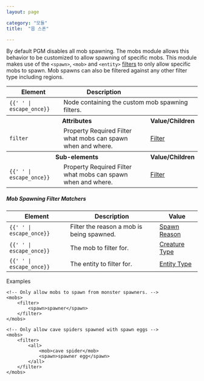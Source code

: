 ```yaml
---
layout: page

category: "모듈"
title:  "몹 스폰"

---
```


By default PGM disables all mob spawning.
The mobs module allows this behavior to be customized to allow spawning of specific mobs.
This module makes use of the `<spawn>`, `<mob>` and `<entity>` [filters](/modules/filters) to only allow specific mobs to spawn.
Mob spawns can also be filtered against any other filter type including regions.

<div class='table-responsive'>
  <table class='table table-striped table-condensed'>
    <thead>
      <tr>
        <th>Element</th>
        <th>Description</th>
        <th></th>
      </tr>
    </thead>
    <tbody>
      <tr>
        <td>
          <span class='highlight'>
            <code>{{'<mobs> </mobs>' | escape_once}}</code>
          </span>
        </td>
        <td colspan='3'>Node containing the custom mob spawning filters.</td>
      </tr>
      <tr>
        <th colspan='2'>Attributes</th>
        <th>Value/Children</th>
      </tr>
      <tr>
        <td>
          <code>filter</code>
        </td>
        <td>
          <span class='label label-default' title='Can be this attribute or a sub-element.'>Property</span>
          <span class='label label-danger'>Required</span>
          Filter what mobs can spawn when and where.
        </td>
        <td>
          <a href='/modules/filters'>Filter</a>
        </td>
      </tr>
      <tr>
        <th colspan='2'>Sub-elements</th>
        <th>Value/Children</th>
      </tr>
      <tr>
        <td>
          <span class='highlight'>
            <code>{{'<filter> </filter>' | escape_once}}</code>
          </span>
        </td>
        <td>
          <span class='label label-default' title='Can be either this sub-element or an attribute.'>Property</span>
          <span class='label label-danger'>Required</span>
          Filter what mobs can spawn when and where.
        </td>
        <td>
          <a href='/modules/filters'>Filter</a>
        </td>
      </tr>
    </tbody>
  </table>
</div>
<h5>Mob Spawning Filter Matchers</h5>
<div class='table-responsive'>
  <table class='table table-striped table-condensed'>
    <thead>
      <tr>
        <th>Element</th>
        <th>Description</th>
        <th>Value</th>
      </tr>
    </thead>
    <tbody>
      <tr>
        <td>
          <span class='highlight'>
            <code>{{'<spawn> </spawn>' | escape_once}}</code>
          </span>
        </td>
        <td>Filter the reason a mob is being spawned.</td>
        <td>
          <a href='/reference/spawn_reason'>Spawn Reason</a>
        </td>
      </tr>
      <tr>
        <td>
          <span class='highlight'>
            <code>{{'<mob> </mob>' | escape_once}}</code>
          </span>
        </td>
        <td>The mob to filter for.</td>
        <td>
          <a href='/reference/entity_types#creatures'>Creature Type</a>
        </td>
      </tr>
      <tr>
        <td>
          <span class='highlight'>
            <code>{{'<entity> </entity>' | escape_once}}</code>
          </span>
        </td>
        <td>The entity to filter for.</td>
        <td>
          <a href='/reference/entity_types'>Entity Type</a>
        </td>
      </tr>
    </tbody>
  </table>
</div>

Examples

    <!-- Only allow mobs to spawn from monster spawners. -->
    <mobs>
        <filter>
            <spawn>spawner</spawn>
        </filter>
    </mobs>

    <!-- Only allow cave spiders spawned with spawn eggs -->
    <mobs>
        <filter>
            <all>
                <mob>cave spider</mob>
                <spawn>spawner egg</spawn>
            </all>
        </filter>
    </mobs>
